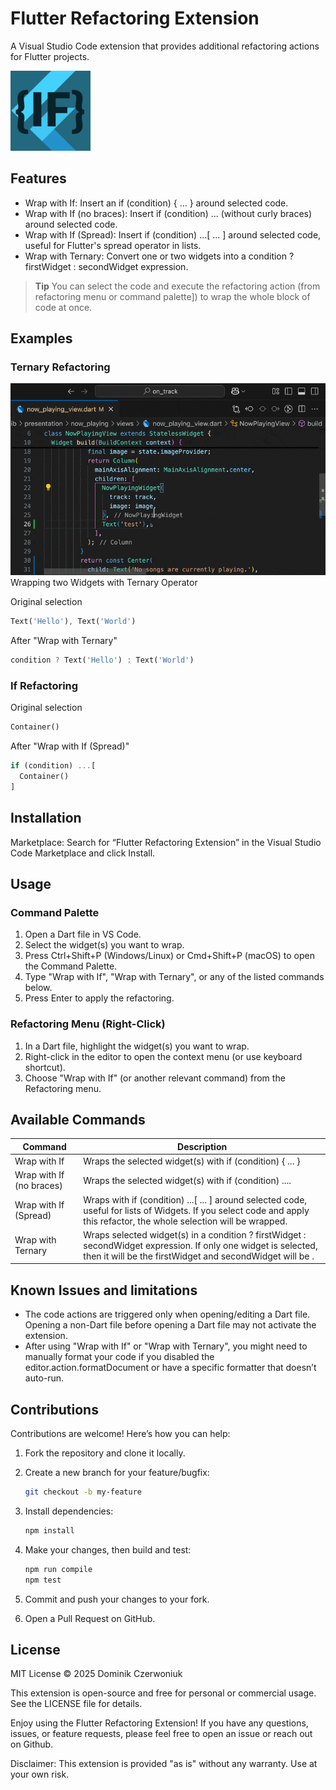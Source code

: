 # Flutter Refactoring Extension

A Visual Studio Code extension that provides additional refactoring actions for Flutter projects.

![Icon](/assets/icon.png)

## Features

- Wrap with If: Insert an if (condition) { ... } around selected code.
- Wrap with If (no braces): Insert if (condition) ... (without curly braces) around selected code.
- Wrap with If (Spread): Insert if (condition) ...[ ... ] around selected code, useful for Flutter's spread operator in lists.
- Wrap with Ternary: Convert one or two widgets into a condition ? firstWidget : secondWidget expression.

> **Tip** You can select the code and execute the refactoring action (from refactoring menu or command palette]) to wrap the whole block of code at once.

## Examples

### Ternary Refactoring

![Wrap with Ternary Gif Example](/assets/wrap_with_ternary_example.gif)
Wrapping two Widgets with Ternary Operator

Original selection

```dart
Text('Hello'), Text('World')
```

After "Wrap with Ternary"

```dart
condition ? Text('Hello') : Text('World')
```

### If Refactoring

Original selection

```dart
Container()
```

After "Wrap with If (Spread)"

```dart
if (condition) ...[
  Container()
]
```

## Installation

Marketplace: Search for “Flutter Refactoring Extension” in the Visual Studio Code Marketplace and click Install.

## Usage

### Command Palette

1. Open a Dart file in VS Code.
2. Select the widget(s) you want to wrap.
3. Press Ctrl+Shift+P (Windows/Linux) or Cmd+Shift+P (macOS) to open the Command Palette.
4. Type "Wrap with If", "Wrap with Ternary", or any of the listed commands below.
5. Press Enter to apply the refactoring.

### Refactoring Menu (Right-Click)

1. In a Dart file, highlight the widget(s) you want to wrap.
2. Right-click in the editor to open the context menu (or use keyboard shortcut).
3. Choose "Wrap with If" (or another relevant command) from the Refactoring menu.

## Available Commands

| Command                     | Description                                                                 |
|------------------------------|-----------------------------------------------------------------------------|
| Wrap with If                | Wraps the selected widget(s) with if (condition) { ... }                  |
| Wrap with If (no braces)    | Wraps the selected widget(s) with if (condition) ....                     |
| Wrap with If (Spread)       | Wraps with if (condition) ...[ ... ] around selected code, useful for lists of Widgets. If you select code and apply this refactor, the whole selection will be wrapped. |
| Wrap with Ternary           | Wraps selected widget(s) in a condition ? firstWidget : secondWidget expression. If only one widget is selected, then it will be the firstWidget and secondWidget will be . |

## Known Issues and limitations

- The code actions are triggered only when opening/editing a Dart file. Opening a non-Dart file before opening a Dart file may not activate the extension.
- After using "Wrap with If" or "Wrap with Ternary", you might need to manually format your code if you disabled the editor.action.formatDocument or have a specific formatter that doesn’t auto-run.

## Contributions

Contributions are welcome! Here’s how you can help:

1. Fork the repository and clone it locally.
2. Create a new branch for your feature/bugfix:

    ```bash
    git checkout -b my-feature
    ```

3. Install dependencies:

    ```bash
    npm install
    ```

4. Make your changes, then build and test:

    ```bash
    npm run compile
    npm test
    ```

5. Commit and push your changes to your fork.
6. Open a Pull Request on GitHub.

## License

MIT License © 2025 Dominik Czerwoniuk

This extension is open-source and free for personal or commercial usage. See the LICENSE file for details.

Enjoy using the Flutter Refactoring Extension! If you have any questions, issues, or feature requests, please feel free to open an issue or reach out on Github.

Disclaimer:
This extension is provided "as is" without any warranty. Use at your own risk.
